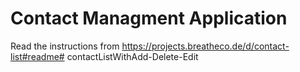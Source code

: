# Contact Managment Application 

Read the instructions from https://projects.breatheco.de/d/contact-list#readme# contactListWithAdd-Delete-Edit
